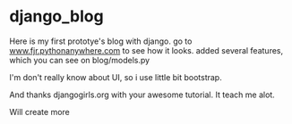 # django_blog

Here is my first prototye's blog with django.
go to www.fjr.pythonanywhere.com to see how it looks.
added several features, which you can see on blog/models.py

I'm don't really know about UI, so i use little bit bootstrap.

And thanks djangogirls.org with your awesome tutorial. It teach me alot.

Will create more

